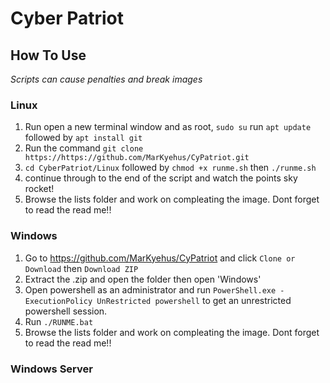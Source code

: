 # Cyber Patriot 

## How To Use
*Scripts can cause penalties and break images*
### Linux 
1. Run open a new terminal window and as root, `sudo su` run `apt update` followed by `apt install git`
2. Run the command `git clone https://https://github.com/MarKyehus/CyPatriot.git`
3. `cd CyberPatriot/Linux` followed by `chmod +x runme.sh` then `./runme.sh`
4. continue through to the end of the script and watch the points sky rocket!
5. Browse the lists folder and work on compleating the image. Dont forget to read the read me!!
### Windows
1. Go to https://github.com/MarKyehus/CyPatriot and click `Clone or Download` then `Download ZIP`
2. Extract the .zip and open the folder then open 'Windows'
3. Open powershell as an administrator and run `PowerShell.exe -ExecutionPolicy UnRestricted powershell` to get an unrestricted powershell session.
4. Run `./RUNME.bat`
5. Browse the lists folder and work on compleating the image. Dont forget to read the read me!!
### Windows Server
